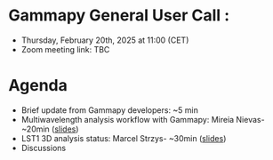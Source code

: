 # Gammapy General User Call : 

* Thursday, February 20th, 2025 at 11:00 (CET)
* Zoom meeting link: TBC

# Agenda

* Brief update from Gammapy developers: ~5 min
* Multiwavelength analysis workflow with Gammapy:  Mireia Nievas- ~20min ([slides]())
* LST1 3D analysis status: Marcel Strzys- ~30min ([slides]()) 
* Discussions
